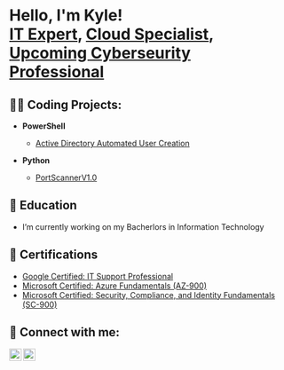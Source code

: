 <h1>Hello, I'm Kyle! <br/><a href="https://github.com/Kmac907">IT Expert</a>, <a href="https://www.linkedin.com/in/kyle-andrew-maclachlan/">Cloud Specialist</a>, <a href="https://kmac907.tech/">Upcoming Cyberseurity Professional</a></h1>

<h2>👨‍💻 Coding Projects:</h2>

- <b>PowerShell</b>
  - [Active Directory Automated User Creation](https://github.com/Kmac907/ActiveDirectoryLab)


- <b>Python</b>
  - [PortScannerV1.0](https://github.com/Kmac907/PortScannerV1.0)

<h2>📜 Education</h2>

- I’m currently working on my Bacherlors in Information Technology

<h2>🥇 Certifications</h2>

- [Google Certified: IT Support Professional](https://www.credly.com/badges/dff49e92-fcde-4998-97c2-ce185d8f4980/public_url)
- [Microsoft Certified: Azure Fundamentals (AZ-900)](https://www.credly.com/badges/6294d6b1-3b13-4438-990c-e4d69bfc070f/public_url)
- [Microsoft Certified: Security, Compliance, and Identity Fundamentals (SC-900)](https://www.credly.com/badges/b8627f7d-3661-4793-a633-a6bdb319504e/public_url)

<h2> 🤳 Connect with me:</h2>

[<img align="left" alt="KyleMaclachlan | LinkedIn" width="22px" src="https://cdn.jsdelivr.net/npm/simple-icons@v3/icons/linkedin.svg" />][linkedin]
[<img align="left" alt="Jonathan Williams | Website" width="22px" src="https://emojipedia-us.s3.dualstack.us-west-1.amazonaws.com/thumbs/160/facebook/327/globe-with-meridians_1f310.png" />][Website]

[Website]: https://kmac907.tech/
[linkedin]: https://www.linkedin.com/in/kyle-andrew-maclachlan/

